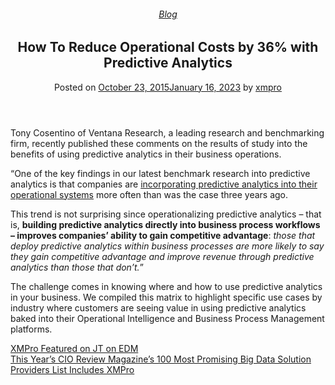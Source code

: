 
<article class="post-4348 post type-post status-publish format-standard has-post-thumbnail hentry category-blog tag-operational-intelligence tag-predictive-analytics tag-use-cases" id="post-4348">
<div class="article-inner">
<header class="entry-header">
<div class="entry-header-text entry-header-text-top text-center">
<h6 class="entry-category is-xsmall"><a href="https://xmpro.com/category/blog/" rel="category tag">Blog</a></h6><h1 class="entry-title">How To Reduce Operational Costs by 36% with Predictive Analytics</h1><div class="entry-divider is-divider small"></div>
<div class="entry-meta uppercase is-xsmall">
<span class="posted-on">Posted on <a href="https://xmpro.com/how-to-reduce-operational-costs-by-36-with-predictive-analytics/" rel="bookmark"><time class="entry-date published" datetime="2015-10-23T14:10:13+00:00">October 23, 2015</time><time class="updated" datetime="2023-01-16T07:09:11+00:00">January 16, 2023</time></a></span> <span class="byline">by <span class="meta-author vcard"><a class="url fn n" href="https://xmpro.com/author/xmpro/">xmpro</a></span></span> </div>
</div>
</header>
<div class="entry-content single-page">
<div class="wpb-content-wrapper"><div class="vc_row wpb_row vc_row-fluid"><div class="wpb_column vc_column_container vc_col-sm-12"><div class="vc_column-inner"><div class="wpb_wrapper">
<div class="wpb_text_column wpb_content_element">
<div class="wpb_wrapper">
<p>Tony Cosentino of Ventana Research, a leading research and benchmarking firm, recently published these comments on the results of study into the benefits of using predictive analytics in their business operations.</p>
<p>“One of the key findings in our latest benchmark research into predictive analytics is that companies are <u>incorporating predictive analytics into their operational systems</u> more often than was the case three years ago.</p>
<p>This trend is not surprising since operationalizing predictive analytics – that is, <strong>building predictive analytics directly into business process workflows – improves companies’ ability to gain competitive advantage</strong>: <em>those that deploy predictive analytics within business processes are more likely to say they gain competitive advantage and improve revenue through predictive analytics than those that don’t.</em>”</p>
<p>The challenge comes in knowing where and how to use predictive analytics in your business. We compiled this matrix to highlight specific use cases by industry where customers are seeing value in using predictive analytics baked into their Operational Intelligence and Business Process Management platforms.</p>
</div>
</div>
</div></div></div></div>
</div>
<div class="blog-share text-center"><div class="is-divider medium"></div><div class="social-icons share-icons share-row relative"><a aria-label="Share on WhatsApp" class="icon button circle is-outline tooltip whatsapp show-for-medium" data-action="share/whatsapp/share" href="whatsapp://send?text=How%20To%20Reduce%20Operational%20Costs%20by%2036%25%20with%20Predictive%20Analytics - https://xmpro.com/how-to-reduce-operational-costs-by-36-with-predictive-analytics/" title="Share on WhatsApp"><i class="icon-whatsapp"></i></a><a aria-label="Share on Facebook" class="icon button circle is-outline tooltip facebook" data-label="Facebook" href="https://www.facebook.com/sharer.php?u=https://xmpro.com/how-to-reduce-operational-costs-by-36-with-predictive-analytics/" onclick="window.open(this.href,this.title,'width=500,height=500,top=300px,left=300px'); return false;" rel="noopener nofollow" target="_blank" title="Share on Facebook"><i class="icon-facebook"></i></a><a aria-label="Share on Twitter" class="icon button circle is-outline tooltip twitter" href="https://twitter.com/share?url=https://xmpro.com/how-to-reduce-operational-costs-by-36-with-predictive-analytics/" onclick="window.open(this.href,this.title,'width=500,height=500,top=300px,left=300px'); return false;" rel="noopener nofollow" target="_blank" title="Share on Twitter"><i class="icon-twitter"></i></a><a aria-label="Email to a Friend" class="icon button circle is-outline tooltip email" href="/cdn-cgi/l/email-protection#07387472656d6264733a4f687022353753682235375562637264622235374877627566736e6869666b2235374468747374223537657e2235373431223532223537706e736f223537577562636e64736e71622235374669666b7e736e6474216568637e3a446f62646c223537736f6e742235376872732234462235376f737377742234462235412235417f6a7775682964686a2235416f68702a73682a7562637264622a6877627566736e6869666b2a64687473742a657e2a34312a706e736f2a777562636e64736e71622a6669666b7e736e6474223541" rel="nofollow" title="Email to a Friend"><i class="icon-envelop"></i></a><a aria-label="Pin on Pinterest" class="icon button circle is-outline tooltip pinterest" href="https://pinterest.com/pin/create/button?url=https://xmpro.com/how-to-reduce-operational-costs-by-36-with-predictive-analytics/&amp;media=https://xmpro.com/wp-content/uploads/2015/10/vr_ng_predictive_analytics_03_benefits_of_predictive_analytics.png&amp;description=How%20To%20Reduce%20Operational%20Costs%20by%2036%25%20with%20Predictive%20Analytics" onclick="window.open(this.href,this.title,'width=500,height=500,top=300px,left=300px'); return false;" rel="noopener nofollow" target="_blank" title="Pin on Pinterest"><i class="icon-pinterest"></i></a><a aria-label="Share on LinkedIn" class="icon button circle is-outline tooltip linkedin" href="https://www.linkedin.com/shareArticle?mini=true&amp;url=https://xmpro.com/how-to-reduce-operational-costs-by-36-with-predictive-analytics/&amp;title=How%20To%20Reduce%20Operational%20Costs%20by%2036%25%20with%20Predictive%20Analytics" onclick="window.open(this.href,this.title,'width=500,height=500,top=300px,left=300px'); return false;" rel="noopener nofollow" target="_blank" title="Share on LinkedIn"><i class="icon-linkedin"></i></a></div></div></div>
<nav class="navigation-post" id="nav-below" role="navigation">
<div class="flex-row next-prev-nav bt bb">
<div class="flex-col flex-grow nav-prev text-left">
<div class="nav-previous"><a href="https://xmpro.com/xmpro-featured-on-jt-on-edm/" rel="prev"><span class="hide-for-small"><i class="icon-angle-left"></i></span> XMPro Featured on JT on EDM</a></div>
</div>
<div class="flex-col flex-grow nav-next text-right">
<div class="nav-next"><a href="https://xmpro.com/this-years-cio-review-magazines-100-most-promising-big-data-solution-providers-list-includes-xmpro/" rel="next">This Year’s CIO Review Magazine’s 100 Most Promising Big Data Solution Providers List Includes XMPro <span class="hide-for-small"><i class="icon-angle-right"></i></span></a></div> </div>
</div>
</nav>
</div>
</article>
<div class="comments-area" id="comments">
</div>

